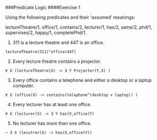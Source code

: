 ###Predicate Logic
####Exercise 1

Using the following predicates and their 'assumed' meanings:

lectureTheatre/1, office/1, contains/2, lecturer/1, has/2, same/2, phd/1, supervises/2, happy/1, completePhd/1.

1. 311 is a lecture theatre and 447 is an office.
```
lectureTheatre(311)^office(447)
```
2. Every lecture theatre contains a projector.
```
∀ X (lectureTheatre(X) -> ∃ Y Projector(Y,X) )
```
3. Every office contains a telephone and either a desktop or a laptop computer.
```
∀ X (office(X) -> contains(telephone^(desktop v laptop)) )
```
4. Every lecturer has at least one office.
```
∀ X (lecturer(X) -> ∃ Y has(X,office(Y)
```
5. No lecturer has more than one office.
```
~ ∃ X (lecutrer(X) -> has(X,office(Y))

